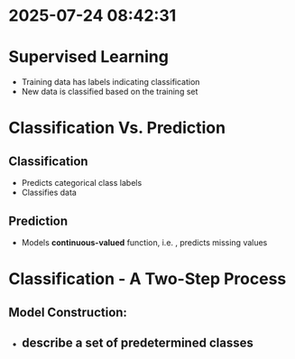 # 2025-07-24  08:42:31 

# Supervised Learning

- Training data has labels indicating classification
- New data is classified based on the training set

# Classification Vs. Prediction

## Classification
- Predicts categorical class labels
- Classifies data

## Prediction
- Models **continuous-valued**  function, i.e. , predicts missing values


# Classification - A Two-Step Process

## Model Construction:
- describe a set of predetermined classes
	- 